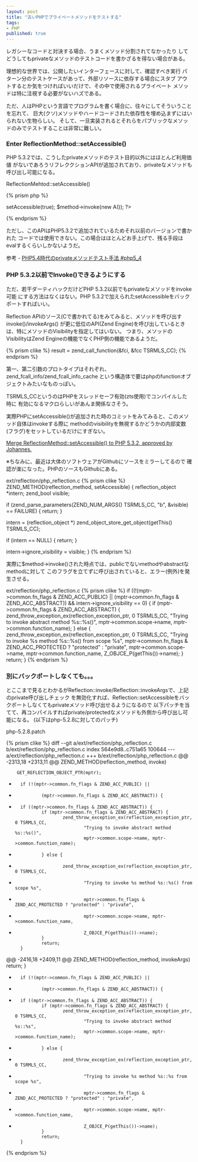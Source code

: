 ```yaml
--- 
layout: post
title: "古いPHPでプライベートメソッドをテストする"
tags: 
- PHP
published: true
---
```


レガシーなコードと対決する場合、うまくメソッド分割されてなかったり
してどうしてもprivateなメソッドのテストコードを書かざるを得ない場合がある。

理想的な世界では、公開したいインターフェースに対して、確認すべき実行
パターン分のテストケースがあって、外部リソースに依存する場合にスタブ
アウトするとか気をつければいいだけで、その中で使用されるプライベート
メソッドは特に注視する必要がないハズである。

ただ、人はPHPという言語でプログラムを書く場合に、往々にしてそういうことを忘れて、
巨大(クソ)メソッドやハードコードされた依存性を埋め込まずにはいられない生物らしい。
そして、一旦実装されるとそれらをパブリックなメソッドのみでテストすることは非常に難しい。

### Enter ReflectionMethod::setAccessible()

PHP 5.3.2では、こうしたprivateメソッドのテスト目的以外にはほとんど利用価値
がないであろうリフレククションAPIが追加されており、privateなメソッドも呼び出し可能になる。

ReflectionMehtod::setAccessible()

{% prism php %}
<?php
class A{
    private function hello(){
        return "hello";
    }
}
$method = new ReflectionMethod('A','hello');
$method->setAccessible(true);
$method->invoke(new A());
?>
{% endprism %}

ただし、このAPIはPHP5.3.2で追加されているためそれ以前のバージョンで書かれた
コードでは使用できない。この場合はほとんどお手上げで、残る手段はevalするくらいしかないようだ。

参考 - [PHP5.4時代のprivateメソッドテスト手法 #php5_4](http://blog.tojiru.net/article/239067872.html)

### PHP 5.3.2以前でInvoke()できるようにする

ただ、若干ダーティハックだけどPHP 5.3.2以前でもprivateなメソッドをinvoke可能
にする方法はなくはない。PHP 5.3.2で加えられたsetAccessibleをバックポートすればいい。

Reflection APIのソース(Cで書かれてる)をみてみると、メソッドを呼び出すinvoke()/invokeArgs()
が更に低位のAPI(Zend Engine)を呼び出しているときは、特にメソッドのVisibilityを指定してはいない。
つまり、メソッドのVisibilityはZend Engineの機能でなくPHP側の機能であるようだ。

{% prism clike %}
result = zend_call_function(&fci, &fcc TSRMLS_CC);
{% endprism %}

第一、第二引数のプロトタイプはそれぞれ、zend_fcall_info/zend_fcall_info_cache
という構造体で要はphpのfunctionオブジェクトみたいなものっぽい。

TSRMLS_CCというのはPHPをスレッドセーフ有効(zts使用)でコンパイルした時に
有効になるマクロらしいがあんま関係なさそう。

実際PHPにsetAccessible()が追加された時のコミットをみてみると、このメソッド自体はinvokeする際に
methodのvisibilityを無視するかどうかの内部変数(フラグ)をセットしているだけにすぎない。

[Merge ReflectionMethod::setAccessible() to PHP 5.3.2, approved by Johannes.](https://github.com/php/php-src/commit/ceaf5905308de3244cdb213c91929c77355eea9d)

※ちなみに、最近は大体のソフトウェアがGithubにソースをミラーしてるので
確認が楽になった。PHPのソースもGithubにある。

ext/reflection/php_reflection.c
{% prism clike %}
ZEND_METHOD(reflection_method, setAccessible)
{
   reflection_object *intern;
   zend_bool visible;

   if (zend_parse_parameters(ZEND_NUM_ARGS() TSRMLS_CC, "b", &visible) == FAILURE) {
       return;
   }

   intern = (reflection_object *) zend_object_store_get_object(getThis() TSRMLS_CC);

   if (intern == NULL) {
       return;
   }

   intern->ignore_visibility = visible;
}
{% endprism %}

実際に$method->invoke()された時点では、publicでないmethodやabstractなmethodに対して
このフラグを立てずに呼び出されていると、エラー(例外)を発生させる。

ext/reflection/php_reflection.c
{% prism clike %}
    if ((!(mptr->common.fn_flags & ZEND_ACC_PUBLIC)
         || (mptr->common.fn_flags & ZEND_ACC_ABSTRACT))
         && intern->ignore_visibility == 0)
    {
        if (mptr->common.fn_flags & ZEND_ACC_ABSTRACT) {
            zend_throw_exception_ex(reflection_exception_ptr, 0 TSRMLS_CC, 
                "Trying to invoke abstract method %s::%s()", 
                mptr->common.scope->name, mptr->common.function_name);
        } else {
            zend_throw_exception_ex(reflection_exception_ptr, 0 TSRMLS_CC,
                "Trying to invoke %s method %s::%s() from scope %s", 
                mptr->common.fn_flags & ZEND_ACC_PROTECTED ? "protected" : "private",
                mptr->common.scope->name, mptr->common.function_name,
                Z_OBJCE_P(getThis())->name);
        }
        return;
    }
{% endprism %}

### 別にバックポートしなくても。。。

とここまで見るとわかるがReflection::invoke/Reflection::invokeArgsで、上記のprivate呼び出しチェック
を無効化すれば、Reflection::setAccessibleをバックポートしなくてもprivateメソッド呼び出せるようになるので
以下パッチを当てて、再コンパイルすればprivate/protectedなメソッドも外側から呼び出し可能になる。
(以下はphp-5.2.8に対してのパッチ)

php-5.2.8.patch

{% prism clike %}
diff --git a/ext/reflection/php_reflection.c b/ext/reflection/php_reflection.c
index 564e9d8..c751a65 100644
--- a/ext/reflection/php_reflection.c
+++ b/ext/reflection/php_reflection.c
@@ -2313,18 +2313,11 @@ ZEND_METHOD(reflection_method, invoke)

        GET_REFLECTION_OBJECT_PTR(mptr);

-       if (!(mptr->common.fn_flags & ZEND_ACC_PUBLIC) ||
-               (mptr->common.fn_flags & ZEND_ACC_ABSTRACT)) {
+       if ((mptr->common.fn_flags & ZEND_ACC_ABSTRACT)) {
                if (mptr->common.fn_flags & ZEND_ACC_ABSTRACT) {
                        zend_throw_exception_ex(reflection_exception_ptr, 0 TSRMLS_CC,
                                "Trying to invoke abstract method %s::%s()",
                                mptr->common.scope->name, mptr->common.function_name);
-               } else {
-                       zend_throw_exception_ex(reflection_exception_ptr, 0 TSRMLS_CC,
-                               "Trying to invoke %s method %s::%s() from scope %s",
-                               mptr->common.fn_flags & ZEND_ACC_PROTECTED ? "protected" : "private",
-                               mptr->common.scope->name, mptr->common.function_name,
-                               Z_OBJCE_P(getThis())->name);
                }
                return;
        }
@@ -2416,18 +2409,11 @@ ZEND_METHOD(reflection_method, invokeArgs)
                return;
        }

-       if (!(mptr->common.fn_flags & ZEND_ACC_PUBLIC) ||
-               (mptr->common.fn_flags & ZEND_ACC_ABSTRACT)) {
+       if ((mptr->common.fn_flags & ZEND_ACC_ABSTRACT)) {
                if (mptr->common.fn_flags & ZEND_ACC_ABSTRACT) {
                        zend_throw_exception_ex(reflection_exception_ptr, 0 TSRMLS_CC,
                                "Trying to invoke abstract method %s::%s",
                                mptr->common.scope->name, mptr->common.function_name);
-               } else {
-                       zend_throw_exception_ex(reflection_exception_ptr, 0 TSRMLS_CC,
-                               "Trying to invoke %s method %s::%s from scope %s",
-                               mptr->common.fn_flags & ZEND_ACC_PROTECTED ? "protected" : "private",
-                               mptr->common.scope->name, mptr->common.function_name,
-                               Z_OBJCE_P(getThis())->name);
                }
                return;
        }    
{% endprism %}
